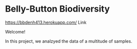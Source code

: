 # Belly-Button Biodiversity

https://bbdenh413.herokuapp.com/ Link

Welcome!



In this project, we analzyed the data of a multitude of samples.

